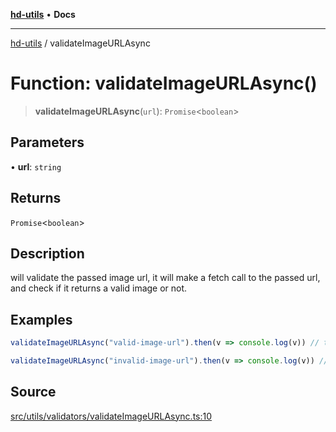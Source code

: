 [**hd-utils**](../README.md) • **Docs**

***

[hd-utils](../globals.md) / validateImageURLAsync

# Function: validateImageURLAsync()

> **validateImageURLAsync**(`url`): `Promise`\<`boolean`\>

## Parameters

• **url**: `string`

## Returns

`Promise`\<`boolean`\>

## Description

will validate the passed image url, it will make a fetch call to the passed url,
and check if it returns a valid image or not.

## Examples

```ts
validateImageURLAsync("valid-image-url").then(v => console.log(v)) // true
```

```ts
validateImageURLAsync("invalid-image-url").then(v => console.log(v)) // false
```

## Source

[src/utils/validators/validateImageURLAsync.ts:10](https://github.com/AhmadHddad/h-utils/blob/b1dfa95e218c9605f39fc234662ef50e62fadcb8/src/utils/validators/validateImageURLAsync.ts#L10)
